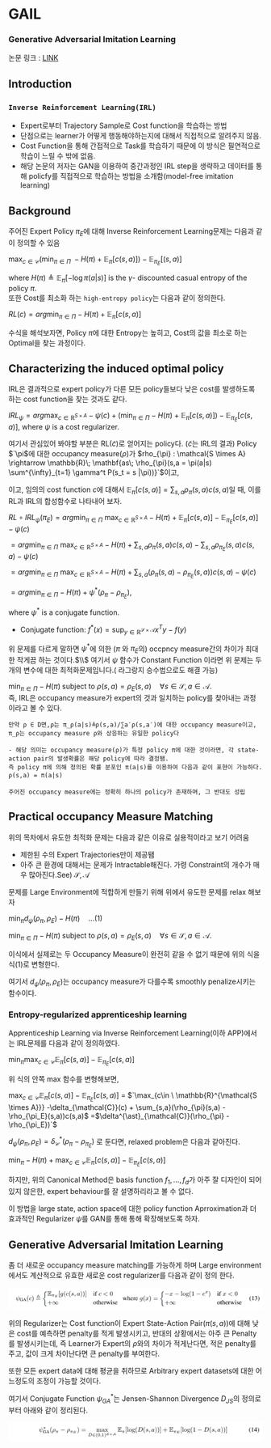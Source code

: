 # GAIL
### Generative Adversarial Imitation Learning 
논문 링크 : [LINK](https://arxiv.org/abs/1606.03476)



## Introduction
### ```Inverse Reinforcement Learning(IRL)```
- Expert로부터 Trajectory Sample로 Cost function을 학습하는 방법 
- 단점으로는 learner가 어떻게 행동해야하는지에 대해서 직접적으로 알려주지 않음.
- Cost Function을 통해 간접적으로 Task를 학습하기 때문에 이 방식은 필연적으로 학습이 느릴 수 밖에 없음.
- 해당 논문의 저자는 GAN을 이용하여 중간과정인 IRL step을 생략하고 데이터를 통해 policfy를 직접적으로 학습하는 방법을 소개함(model-free imitation learning)


## Background
주어진 Expert Policy $`\pi_{E}`$에 대해 Inverse Reinforcement Learning문제는 다음과 같이 정의할 수 있음

$`\max_{c \in \mathcal{C}}(\min_{\pi \in \Pi}\; -H(\pi) + \mathbb{E}_{\pi}[c(s,a)]) - \mathbb{E}_{\pi_{E}}[(s,a)]`$

where $`H(\pi) \triangleq \mathbb{E}_{\pi}[-\log \pi(a|s)]`$ is the $`\gamma`$- discounted casual entropy of the policy $`\pi`$.\
또한 Cost를 최소화 하는 `high-entropy policy`는 다음과 같이 정의한다.

$RL(c) = arg \min_{\pi \in \Pi} -H(\pi) + \mathbb{E}_{\pi}[c(s,a)]$

수식을 해석보자면, Policy $\pi$에 대한 Entropy는 높히고, Cost의 값을 최소로 하는 Optimal을 찾는 과정이다.



## Characterizing the induced optimal policy 
IRL은 결과적으로 expert policy가 다른 모든 policy들보다 낮은 cost를 발생하도록 하는 cost function을 찾는 것과도 같다.

$`IRL_\psi = arg \max_{c \in \mathbb{R}^{S \times A}} -\psi(c) + (\min_{\pi \in \Pi} -H(\pi) + \mathbb{E}_{\pi}[c(s,a)])- \mathbb{E}_{\pi_{E}}[c(s,a)],`$
where $\psi$ is a cost regularizer.

여기서 관심있어 봐야할 부분은 RL($`\tilde{c}`$)로 얻어지는 policy다. ($`\tilde{c}`$는 IRL의 결과)
Policy $`\pi$에 대한 occupancy measure($\rho$)가 $rho_{\pi} : \mathcal{S \times A} \rightarrow \mathbb{R}\; \mathbf{as\; \rho_{\pi}(s,a = \pi(a|s) \sum^{\infty}_{t=1} \gamma^t P(s_t = s |\pi))}`$이고,

이고, 임의의 cost function $c$에 대해서 $`\mathbb{E}_\pi[c(s,a)] = \sum_{s,a}\rho_\pi(s,a)c(s,a)`$일 때, 이를 RL과 IRL의 합성함수로 나타내어 보자.


$`RL \circ IRL_\psi (\pi_E)  = arg\min_{\pi \in \Pi} \: \max_{c \in \mathbb{R}^{S \times A}} - H(\pi) + \mathbb{E}_{\pi}[c(s,a)] - \mathbb{E}_{\pi_E}[c(s,a)] -\psi(c)`$

$`= arg\min_{\pi \in \Pi} \: \max_{c \in \mathbb{R}^{S \times A}} - H(\pi) + \sum_{s,a} \rho_\pi (s, a) c(s,a) - \sum_{s,a} \rho_{\pi_E} (s, a) c(s,a) -\psi(c)`$

$`= arg\min_{\pi \in \Pi} \: \max_{c \in \mathbb{R}^{S \times A}} - H(\pi) + \sum_{s,a} \big( \rho_\pi (s, a) - \rho_{\pi_E} (s, a) \big) c(s,a) -\psi(c)`$

$`= arg\min_{\pi \in \Pi} -H(\pi) + \psi^* (\rho_\pi - \rho_{\pi_E}),`$

$`\text{where } \psi^* \text{ is a conjugate function}.`$


- Conjugate function: $f^{\ast}(x) = \sup_{y \in \mathbb{R}^{\mathcal{S \times A}}}x^Ty - f(y)$

위 문제를 다르게 말하면 $\psi^\ast$에 의한 ($\pi$ 와 $\pi_{E}$의) occpncy measure간의 차이가 최대한 작게끔 하는 것이다.$\\$
여기서 $\psi$ 함수가 Constant Function 이라면 위 문제는 두개의 변수에 대한 최적화문제입니다.( 라그랑지 승수법으로도 해결 가능) 

$\min_{\pi \in \Pi} -H(\pi)\; \text{subject to } \rho(s,a)= \rho_{E}(s,a)\quad \forall{s} \in \mathcal{S} , a \in \mathcal{A}.$\
즉, IRL은 occupancy measure가 expert의 것과 일치하는 policy를 찾아내는 과정이라고 볼 수 있다.

```
만약 ρ ∈ D면,ρ는 π_ρ(a|s)≜ρ(s,a)/∑a′ρ(s,a′)에 대한 occupancy measure이고, 
π_ρ는 occupancy measure ρ와 상응하는 유일한 policy다
 
- 해당 의미는 occupancy measure(ρ)가 특정 policy π에 대한 것이라면, 각 state-action pair의 발생확률은 해당 policy에 따라 결정됌.
즉 policy π에 의해 정의된 확률 분포인 π(a|s)를 이용하여 다음과 같이 표현이 가능하다.
ρ(s,a) = π(a|s)

주어진 occupancy measure에는 정확히 하나의 policy가 존재하며, 그 반대도 성립
```

## Practical occupancy Measure Matching 
위의 목차에서 유도한 최적화 문제는 다음과 같은 이유로 실용적이라고 보기 어려움
- 제한된 수의 Expert Trajectories만이 제공됌
- 아주 큰 환경에 대해서는 문제가 Intractable해진다. 가령 Constraint의 개수가 매우 많아진다.$\text{See) } \mathcal{S, A}$

문제를 Large Environment에 적합하게 만들기 위해 위에서 유도한 문제를 relax 해보자

$`\min_{\pi}d_{\psi}(\rho_\pi,\rho_{E}) - H(\pi)\quad \dots (1)`$  

$`\min_{\pi \in \Pi} -H(\pi)\; \text{subject to } \rho(s,a)= \rho_{E}(s,a)\quad \forall{s} \in \mathcal{S} , a \in \mathcal{A}.`$ 

이식에서 실제로는 두 Occupancy Measure이 완전히 같을 수 없기 때문에 위의 식을 식(1)로 변형한다.

여기서 $`d_{\psi}(\rho_{\pi},\rho_{E})`$는 occupancy measure가 다를수록 smoothly penalize시키는 함수이다.

### Entropy-regularized apprenticeship learning
Apprenticeship Learning via Inverse Reinforcement Learning(이하 APP)에서는 IRL문제를 다음과 같이 정의하였다.

$`\min_{\pi} \max_{c \in \mathcal{C}} \mathbb{E}_{\pi}[c(s,a)] - \mathbb{E}_{\pi_{E}}[c(s,a)]`$

위 식의 안쪽 max 함수를 변형해보면,

$`\max_{c \in \mathcal{C}} \mathbb{E}_{\pi}[c(s,a)] - \mathbb{E}_{\pi_{E}}[c(s,a)]`$ = $`\max_{c\in \ \mathbb{R}^{\mathcal{S \times A}}} -\delta_{\mathcal{C}}(c) + \sum_{s,a}(\rho_{\pi}(s,a) - \rho_{\pi_E}(s,a))c(s,a)$ =$\delta^{\ast}_{\mathcal{C}}(\rho_{\pi} - \rho_{\pi_E})`$

$`d_\psi(\rho_\pi, \rho_E) = \delta^{\ast}_{\mathcal{C}}(\rho_{\pi} - \rho_{\pi_E})`$ 로 둔다면, relaxed problem은 다음과 같아진다.

$`\min_{\pi} - H(\pi) + \max_{c \in \mathcal{C}}\mathbb{E}_{\pi}[c(s,a)] - \mathbb{E}_{\pi_E}[c(s,a)]`$

하지만, 위의 Canonical Method은  basis function $f_1,\dots,f_d$가 아주 잘 디자인이 되어있지 않은한, expert behaviour를 잘 설명하리라고 볼 수 없다.

이 방법을 large state, action space에 대한 policy function Aprroximation과 더 효과적인 Regularizer $\psi$를 GAN를 통해 통해 확장해보도록 하자.



## Generative Adversarial Imitation Learning 
좀 더 새로운 occupancy measure matching를 가능하게 하며 Large environment에서도 계산적으로 유효한 새로운 cost regularizer를 다음과 같이 정의 한다.

<p align='left'>
    <img src='gail_psi_function.png', alt='fig1'>
</p>

위의 Regularizer는 Cost function이 Expert State-Action Pair($`\pi(s,a)`$)에 대해 낮은 cost를 예측하면 penalty를 적게 발생시키고, 반대의 상황에서는 아주 큰 Penalty를 발생시키는데, 즉 Learner가 Expert의 $`\rho`$와의 차이가 적게난다면, 적은 penalty를 주고, 값이 크게 차이난다면 큰 penalty를 부여한다.

또한 모든 expert data에 대해 평균을 취하므로 Arbitrary expert datasets에 대한 어느정도의 조정이 가능할 것이다.

여기서 Conjugate Function $`\psi^{\ast}_{GA}`$는 Jensen-Shannon Divergence $`D_{JS}`$의 정의로부터 아래와 같이 정리된다.
<p align='left'>
<img src='conjugate_function.png',  alt='fig2'>
</p>
